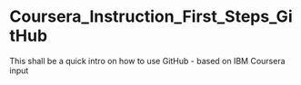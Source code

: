 # Coursera_Instruction_First_Steps_GitHub
This shall be a quick intro on how to use GitHub - based on IBM Coursera input
